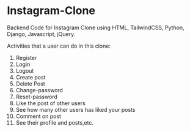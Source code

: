 # Instagram-Clone

Backend Code for Instagram Clone using HTML, TailwindCSS, Python, Django, Javascript, jQuery.

Activities that a user can do in this clone:

1. Register
2. Login
3. Logout
4. Create post
5. Delete Post
6. Change-password
7. Reset-password
8. Like the post of other users
9. See how many other users has liked your posts
10. Comment on post
11. See their profile and posts,etc.
